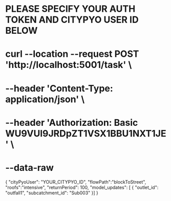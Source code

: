 # PLEASE SPECIFY YOUR AUTH TOKEN AND CITYPYO USER ID BELOW

# curl --location --request POST 'http://localhost:5001/task' \
# --header 'Content-Type: application/json' \
# --header 'Authorization: Basic WU9VUl9JRDpZT1VSX1BBU1NXT1JE' \
# --data-raw

{
    "cityPyoUser": "YOUR_CITYPYO_ID",
     "flowPath":"blockToStreet",
     "roofs":"intensive",
     "returnPeriod": 100,
     "model_updates": [ { "outlet_id": "outfall1", "subcatchment_id": "Sub003" }]
}